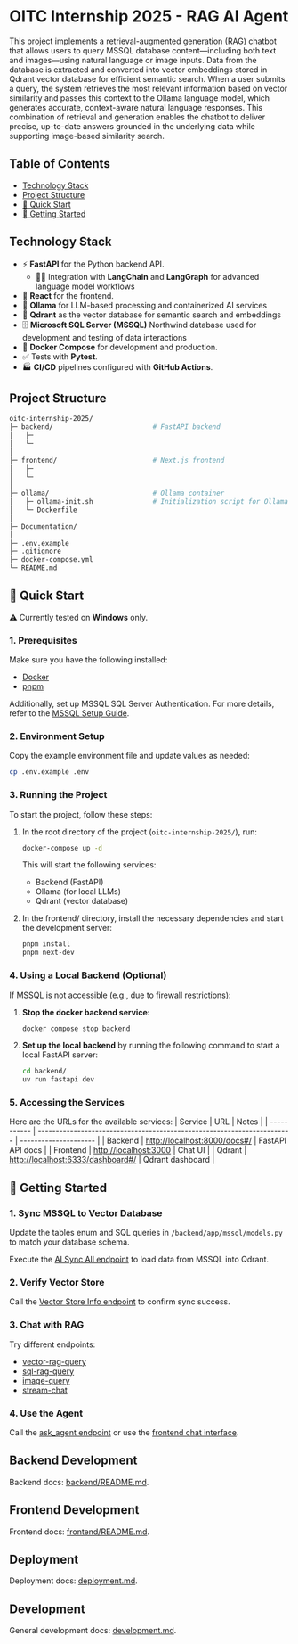 # OITC Internship 2025 - RAG AI Agent
This project implements a retrieval-augmented generation (RAG) chatbot that allows users to query MSSQL database content—including both text and images—using natural language or image inputs. Data from the database is extracted and converted into vector embeddings stored in Qdrant vector database for efficient semantic search. When a user submits a query, the system retrieves the most relevant information based on vector similarity and passes this context to the Ollama language model, which generates accurate, context-aware natural language responses. This combination of retrieval and generation enables the chatbot to deliver precise, up-to-date answers grounded in the underlying data while supporting image-based similarity search.

## Table of Contents
- [Technology Stack](#technology-stack)
- [Project Structure](#project-structure)
- [🚀 Quick Start](#-quick-start)
- [🎯 Getting Started](#-getting-started)

## Technology Stack
- ⚡ **FastAPI** for the Python backend API.
    - 🦜🔗 Integration with **LangChain** and **LangGraph** for advanced language model workflows
- 🚀 **React** for the frontend.
- 🦙 **Ollama** for LLM-based processing and containerized AI services
- 🧮 **Qdrant** as the vector database for semantic search and embeddings
- 🗄️ **Microsoft SQL Server (MSSQL)** Northwind database used for development and testing of data interactions
- 🐋 **Docker Compose** for development and production.
- ✅ Tests with **Pytest**.
- 🏭 **CI/CD** pipelines configured with **GitHub Actions**.

## Project Structure
```bash
oitc-internship-2025/
├─ backend/                         # FastAPI backend
│   ├─
│   └─
│
├─ frontend/                        # Next.js frontend
│   ├─
│   └─
│
├─ ollama/                          # Ollama container
│   ├─ ollama-init.sh               # Initialization script for Ollama container
│   └─ Dockerfile
│
├─ Documentation/
│
├─ .env.example
├─ .gitignore
├─ docker-compose.yml
└─ README.md
```

## 🚀 Quick Start
⚠️ Currently tested on **Windows** only.
### 1. Prerequisites
Make sure you have the following installed:
- [Docker](https://www.docker.com/products/docker-desktop/)
- [pnpm](https://pnpm.io/installation)

Additionally, set up MSSQL SQL Server Authentication. For more details, refer to the [MSSQL Setup Guide](./Documentation/mssql.md).

### 2. Environment Setup
Copy the example environment file and update values as needed:
```bash
cp .env.example .env
```
### 3. Running the Project
To start the project, follow these steps:
1. In the root directory of the project (`oitc-internship-2025/`), run:
    ```bash
    docker-compose up -d
    ```
    This will start the following services:
    - Backend (FastAPI)
    - Ollama (for local LLMs)
    - Qdrant (vector database)

2. In the frontend/ directory, install the necessary dependencies and start the development server:
    ```bash
    pnpm install
    pnpm next-dev
    ```

### 4. Using a Local Backend (Optional)
If MSSQL is not accessible (e.g., due to firewall restrictions):
1. **Stop the docker backend service:**
    ```bash
    docker compose stop backend
    ```
2. **Set up the local backend** by running the following command to start a local FastAPI server:
    ```bash
    cd backend/
    uv run fastapi dev
    ```

### 5. Accessing the Services
Here are the URLs for the available services:
| Service     | URL                                                                     | Notes                 |
| ----------- | ----------------------------------------------------------------------- | --------------------- |
| Backend     | [http://localhost:8000/docs#/](http://localhost:8000/docs#/)            | FastAPI API docs      |
| Frontend    | [http://localhost:3000](http://localhost:3000)                          | Chat UI               |
| Qdrant      | [http://localhost:6333/dashboard#/](http://localhost:6333/dashboard#/)  | Qdrant dashboard      |

## 🎯 Getting Started
### 1. Sync MSSQL to Vector Database
Update the tables enum and SQL queries in `/backend/app/mssql/models.py` to match your database schema.

Execute the [AI Sync All endpoint](http://localhost:8000/docs#/mssql/ai_sync_all_api_v1_mssql_ai_sync_all__post) to load data from MSSQL into Qdrant.

### 2. Verify Vector Store
Call the [Vector Store Info endpoint](http://localhost:8000/docs#/vectorstore/get_info_api_v1_vectorstore_info_get) to confirm sync success.

### 3. Chat with RAG
Try different endpoints:
- [vector-rag-query](http://localhost:8000/docs#/chat/vector_rag_query_api_v1_chat_vector_rag_query_post)
- [sql-rag-query](http://localhost:8000/docs#/chat/vector_rag_query_api_v1_chat_sql_rag_query_post)
- [image-query](http://localhost:8000/docs#/chat/image_query_api_v1_chat_image_query_post)
- [stream-chat](http://localhost:8000/docs#/chat/stream_chat_api_v1_chat_stream_chat_post)

### 4. Use the Agent
Call the [ask_agent endpoint](http://localhost:8000/docs#/agent/ask_chat_agent_api_v1_agent_ask_agent_post) or use the [frontend chat interface](http://localhost:3000).

## Backend Development
Backend docs: [backend/README.md](./backend/README.md).

## Frontend Development
Frontend docs: [frontend/README.md](./frontend/README.md).

## Deployment
Deployment docs: [deployment.md](./deployment.md).

## Development
General development docs: [development.md](./development.md).
